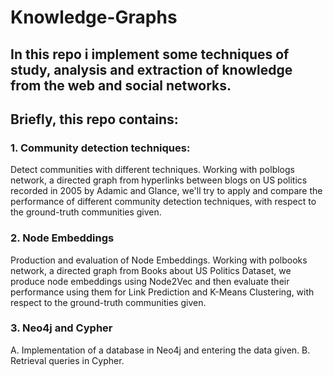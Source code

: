 # Knowledge-Graphs
## In this repo i implement some techniques of study, analysis and extraction of knowledge from the web and social networks.
## Briefly, this repo contains:

### 1. Community detection techniques:
Detect communities with different techniques. Working with polblogs network, a directed graph from hyperlinks between blogs on US politics recorded in 2005 by Adamic and Glance, we'll try to apply and compare the performance of different community detection techniques, with respect to the ground-truth communities given.

### 2. Node Embeddings
Production and evaluation of Node Embeddings. Working with polbooks network, a directed graph from Books about US Politics Dataset, we produce node embeddings using Node2Vec and then evaluate their performance using them for Link Prediction and K-Means Clustering, with respect to the ground-truth communities given.

### 3. Neo4j and Cypher
Α. Implementation of a database in Neo4j and entering the data given. 
Β. Retrieval queries in Cypher.
